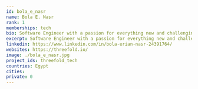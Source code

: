 ```yaml
---
id: bola_e_nasr
name: Bola E. Nasr
rank: 1
memberships: tech
bio: Software Engineer with a passion for everything new and challenging in life and technology. I strongly believe that the technology can help to create a better world and that is exactly the mission of the ThreeFold ,I find it very important for people to have equal chances, and a lot can be changed through technology these days.
excerpt: Software Engineer with a passion for everything new and challenging in life and technology.
linkedin: https://www.linkedin.com/in/bola-erian-nasr-24391764/
websites: https://threefold.io/
image: ./bola_e_nasr.jpg
project_ids: threefold_tech
countries: Egypt
cities: 
private: 0
---
```


